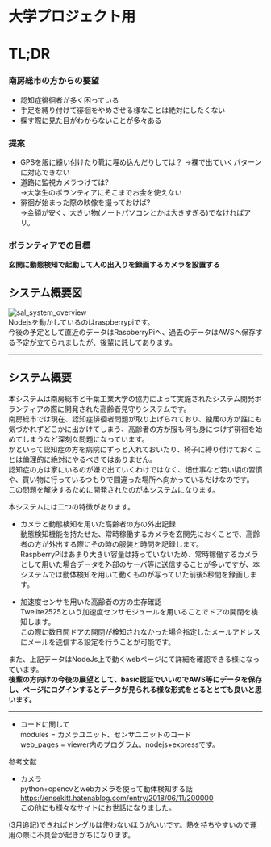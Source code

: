 # 大学プロジェクト用
# TL;DR  
### 南房総市の方からの要望  
* 認知症徘徊者が多く困っている  
* 手足を縛り付けて徘徊をやめさせる様なことは絶対にしたくない  
* 探す際に見た目がわからないことが多々ある  

### 提案  
* GPSを服に縫い付けたり靴に埋め込んだりしては？
  ->裸で出ていくパターンに対応できない  
* 道路に監視カメラつけては?  
  ->大学生のボランティアにそこまでお金を使えない  
* 徘徊が始まった際の映像を撮っておけば?  
  ->金額が安く、大きい物(ノートパソコンとかは大きすぎる)でなければアリ。  

### ボランティアでの目標  
**玄関に動態検知で起動して人の出入りを録画するカメラを設置する**  


## システム概要図  
![sal_system_overview](https://user-images.githubusercontent.com/35915885/83359919-66123280-a3b8-11ea-81f5-98a858e20511.png)  
Nodejsを動かしているのはraspberrypiです。  
今後の予定として直近のデータはRaspberryPiへ、過去のデータはAWSへ保存する予定が立てられましたが、後輩に託してあります。

***

## システム概要  
本システムは南房総市と千葉工業大学の協力によって実施されたシステム開発ボランティアの際に開発された高齢者見守りシステムです。  
南房総市では現在、認知症徘徊者問題が取り上げられており、独居の方が誰にも気づかれずどこかに出かけてしまう、高齢者の方が服も何も身につけず徘徊を始めてしまうなど深刻な問題になっています。  
かといって認知症の方を病院にずっと入れておいたり、椅子に縛り付けておくことは倫理的に絶対にやるべきではありません。  
認知症の方は家にいるのが嫌で出ていくわけではなく、畑仕事など若い頃の習慣や、買い物に行っているつもりで間違った場所へ向かっているだけなのです。  
この問題を解決するために開発されたのが本システムになります。  

本システムには二つの特徴があります。  
* カメラと動態検知を用いた高齢者の方の外出記録  
動態検知機能を持たせた、常時稼働するカメラを玄関先におくことで、高齢者の方が外出する際にその時の服装と時間を記録します。  
RaspberryPiはあまり大きい容量は持っていないため、常時稼働するカメラとして用いた場合データを外部のサーバ等に送信することが多いですが、本システムでは動体検知を用いて動くものが写っていた前後5秒間を録画します。  

* 加速度センサを用いた高齢者の方の生存確認  
Twelite2525という加速度センサモジュールを用いることでドアの開閉を検知します。  
この際に数日間ドアの開閉が検知されなかった場合指定したメールアドレスにメールを送信する設定を行うことが可能です。  

また、上記データはNodeJs上で動くwebページにて詳細を確認できる様になっています。  
**後輩の方向けの今後の展望として、basic認証でいいのでAWS等にデータを保存し、ページにログインするとデータが見られる様な形式をとるととても良いと思います。**  


***  

* コードに関して  
modules = カメラユニット、センサユニットのコード  
web_pages = viewer内のプログラム。nodejs+expressです。  

参考文献  
* カメラ  
python+opencvとwebカメラを使って動体検知する話
https://ensekitt.hatenablog.com/entry/2018/06/11/200000  
この他にも様々なサイトにお世話になりました。  

(3月追記)できればドングルは使わないほうがいいです。熱を持ちやすいので運用の際に不具合が起きがちになります。
